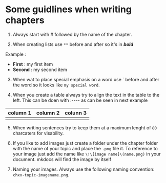 # Some guidlines when writing chapters

1. Always start with # followed by the name of the chapter.
   
2. When creating lists use `**` before and after so it's in ***bold***

Example :

- **First** : my first item
- **Second** : my second item

3. When wat to place special emphasis on a word use \` before and after the word so it looks like
   `my special word`.
   
4. When you create a table always try to align the text in the table to the left.
   This can be doen with :---- as can be seen in next example

| column 1 | column 2 | colunn 3 |
| :----    | :----    | :----    |
|          |          |          |

5. When writing sentences try to keep them at a maximum lenght of `80` charcaters
   for visability.
   
6. If you like to add images just create a folder under the chapter folder with
   the name of your topic and place the `.png` file it. To reference to your image
   just add the name like `\!\[image name]\(name.png)` in your document. mkdocs will find
    the image by itself
   
7. Naming your images. Always use the following naming convention: `chxx-topic-imagename.png`.
